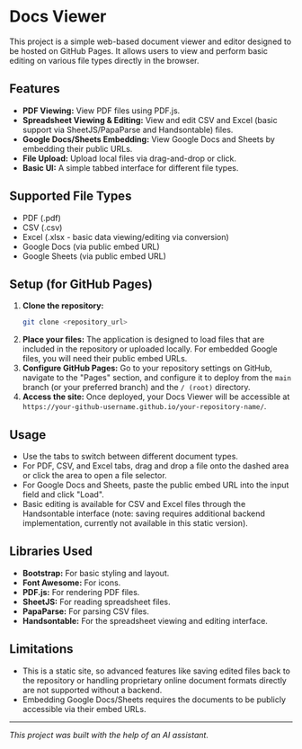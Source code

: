 # Docs Viewer

This project is a simple web-based document viewer and editor designed to be hosted on GitHub Pages. It allows users to view and perform basic editing on various file types directly in the browser.

## Features

- **PDF Viewing:** View PDF files using PDF.js.
- **Spreadsheet Viewing & Editing:** View and edit CSV and Excel (basic support via SheetJS/PapaParse and Handsontable) files.
- **Google Docs/Sheets Embedding:** View Google Docs and Sheets by embedding their public URLs.
- **File Upload:** Upload local files via drag-and-drop or click.
- **Basic UI:** A simple tabbed interface for different file types.

## Supported File Types

- PDF (.pdf)
- CSV (.csv)
- Excel (.xlsx - basic data viewing/editing via conversion)
- Google Docs (via public embed URL)
- Google Sheets (via public embed URL)

## Setup (for GitHub Pages)

1.  **Clone the repository:**
    ```bash
    git clone <repository_url>
    ```
2.  **Place your files:** The application is designed to load files that are included in the repository or uploaded locally. For embedded Google files, you will need their public embed URLs.
3.  **Configure GitHub Pages:** Go to your repository settings on GitHub, navigate to the "Pages" section, and configure it to deploy from the `main` branch (or your preferred branch) and the `/ (root)` directory.
4.  **Access the site:** Once deployed, your Docs Viewer will be accessible at `https://your-github-username.github.io/your-repository-name/`.

## Usage

- Use the tabs to switch between different document types.
- For PDF, CSV, and Excel tabs, drag and drop a file onto the dashed area or click the area to open a file selector.
- For Google Docs and Sheets, paste the public embed URL into the input field and click "Load".
- Basic editing is available for CSV and Excel files through the Handsontable interface (note: saving requires additional backend implementation, currently not available in this static version).

## Libraries Used

- **Bootstrap:** For basic styling and layout.
- **Font Awesome:** For icons.
- **PDF.js:** For rendering PDF files.
- **SheetJS:** For reading spreadsheet files.
- **PapaParse:** For parsing CSV files.
- **Handsontable:** For the spreadsheet viewing and editing interface.

## Limitations

- This is a static site, so advanced features like saving edited files back to the repository or handling proprietary online document formats directly are not supported without a backend.
- Embedding Google Docs/Sheets requires the documents to be publicly accessible via their embed URLs.

---

*This project was built with the help of an AI assistant.* 